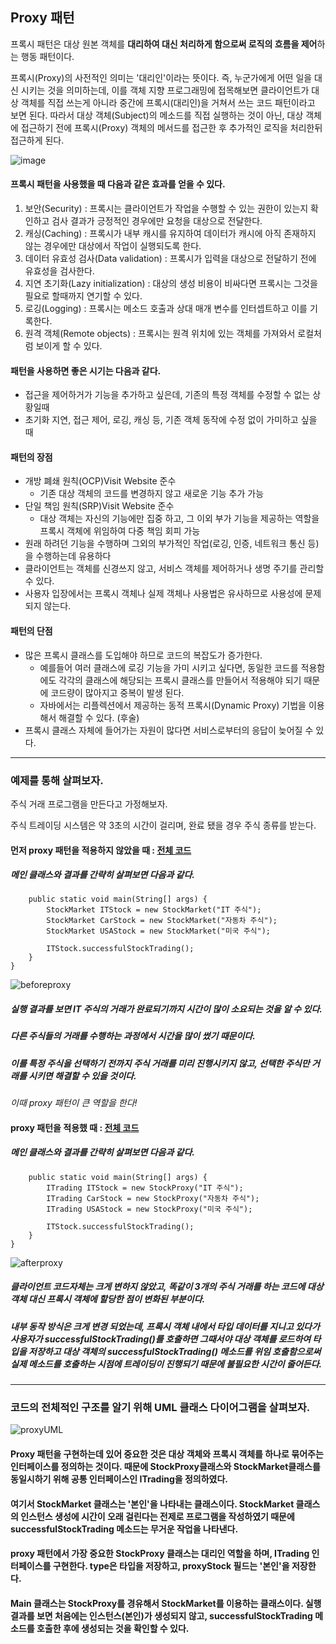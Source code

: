 ## Proxy 패턴
프록시 패턴은 대상 원본 객체를 **대리하여 대신 처리하게 함으로써 로직의 흐름을 제어**하는 행동 패턴이다.


프록시(Proxy)의 사전적인 의미는 '대리인'이라는 뜻이다. 
즉, 누군가에게 어떤 일을 대신 시키는 것을 의미하는데, 이를 객체 지향 프로그래밍에 접목해보면 클라이언트가 대상 객체를 직접 쓰는게 아니라 
중간에 프록시(대리인)을 거쳐서 쓰는 코드 패턴이라고 보면 된다. 
따라서 대상 객체(Subject)의 메소드를 직접 실행하는 것이 아닌, 
대상 객체에 접근하기 전에 프록시(Proxy) 객체의 메서드를 접근한 후 추가적인 로직을 처리한뒤 접근하게 된다.

![image](https://github.com/JZU0/Java-design-patterns/assets/97423172/d09f93d8-6b74-4ba7-b455-ab166487c1e8)



#### 프록시 패턴을 사용했을 때 다음과 같은 효과를 얻을 수 있다.
1. 보안(Security) : 프록시는 클라이언트가 작업을 수행할 수 있는 권한이 있는지 확인하고 검사 결과가 긍정적인 경우에만 요청을 대상으로 전달한다.
2. 캐싱(Caching) : 프록시가 내부 캐시를 유지하여 데이터가 캐시에 아직 존재하지 않는 경우에만 대상에서 작업이 실행되도록 한다.
3. 데이터 유효성 검사(Data validation) : 프록시가 입력을 대상으로 전달하기 전에 유효성을 검사한다.
4. 지연 초기화(Lazy initialization) : 대상의 생성 비용이 비싸다면 프록시는 그것을 필요로 할때까지 연기할 수 있다.
5. 로깅(Logging) : 프록시는 메소드 호출과 상대 매개 변수를 인터셉트하고 이를 기록한다.
6. 원격 객체(Remote objects) : 프록시는 원격 위치에 있는 객체를 가져와서 로컬처럼 보이게 할 수 있다. 


#### 패턴을 사용하면 좋은 시기는 다음과 같다.
- 접근을 제어하거가 기능을 추가하고 싶은데, 기존의 특정 객체를 수정할 수 없는 상황일때
- 초기화 지연, 접근 제어, 로깅, 캐싱 등, 기존 객체 동작에 수정 없이 가미하고 싶을 때  


#### 패턴의 장점
- 개방 폐쇄 원칙(OCP)Visit Website 준수
  - 기존 대상 객체의 코드를 변경하지 않고 새로운 기능 추가 가능
- 단일 책임 원칙(SRP)Visit Website 준수
  - 대상 객체는 자신의 기능에만 집중 하고, 그 이외 부가 기능을 제공하는 역할을 프록시 객체에 위임하여 다중 책임 회피 가능
- 원래 하려던 기능을 수행하며 그외의 부가적인 작업(로깅, 인증, 네트워크 통신 등)을 수행하는데 유용하다
- 클라이언트는 객체를 신경쓰지 않고, 서비스 객체를 제어하거나 생명 주기를 관리할 수 있다.
- 사용자 입장에서는 프록시 객체나 실제 객체나 사용법은 유사하므로 사용성에 문제 되지 않는다.


#### 패턴의 단점
- 많은 프록시 클래스를 도입해야 하므로 코드의 복잡도가 증가한다.
  - 예를들어 여러 클래스에 로깅 기능을 가미 시키고 싶다면, 동일한 코드를 적용함에도 각각의 클래스에 해당되는 프록시 클래스를 만들어서 적용해야 되기 때문에 코드량이 많아지고 중복이 발생 된다.
  - 자바에서는 리플렉션에서 제공하는 동적 프록시(Dynamic Proxy) 기법을 이용해서 해결할 수 있다. (후술)
- 프록시 클래스 자체에 들어가는 자원이 많다면 서비스로부터의 응답이 늦어질 수 있다. 


---


### 예제를 통해 살펴보자.

주식 거래 프로그램을 만든다고 가정해보자.

주식 트레이딩 시스템은 약 3초의 시간이 걸리며, 완료 됐을 경우 주식 종류를 받는다.

#### 먼저 proxy 패턴을 적용하지 않았을 때 : [전체 코드](https://github.com/JZU0/Java-design-patterns/tree/main/Lee-Juhyun/beforeProxy) 
##### 메인 클래스와 결과를 간략히 살펴보면 다음과 같다.
```public class Main {
	public static void main(String[] args) {
		StockMarket ITStock = new StockMarket("IT 주식");
		StockMarket CarStock = new StockMarket("자동차 주식");
		StockMarket USAStock = new StockMarket("미국 주식");
		
		ITStock.successfulStockTrading();	
	}
}
```

![beforeproxy](https://github.com/JZU0/Java-design-patterns/assets/97423172/cc50b10e-0650-4992-934f-a124d22ea248)

##### 실행 결과를 보면 IT 주식의 거래가 완료되기까지 시간이 많이 소요되는 것을 알 수 있다. 
##### 다른 주식들의 거래를 수행하는 과정에서 시간을 많이 썼기 때문이다. 
##### 이를 특정 주식을 선택하기 전까지 주식 거래를 미리 진행시키지 않고, 선택한 주식만 거래를 시키면 해결할 수 있을 것이다.

*이때 proxy 패턴이 큰 역할을 한다!*

#### proxy 패턴을 적용했 때 : [전체 코드](https://github.com/JZU0/Java-design-patterns/tree/main/Lee-Juhyun/afterProxy) 
##### 메인 클래스와 결과를 간략히 살펴보면 다음과 같다.
```public class Main {
	public static void main(String[] args) {
		ITrading ITStock = new StockProxy("IT 주식");
		ITrading CarStock = new StockProxy("자동차 주식");
		ITrading USAStock = new StockProxy("미국 주식");
		
		ITStock.successfulStockTrading();
	}
}
```

![afterproxy](https://github.com/JZU0/Java-design-patterns/assets/97423172/017ead6c-4e1e-42d5-9402-2dc12f02dd78)


##### 클라이언트 코드자체는 크게 변하지 않았고, 똑같이 3개의 주식 거래를 하는 코드에 대상 객체 대신 프록시 객체에 할당한 점이 변화된 부분이다.  
##### 내부 동작 방식은 크게 변경 되었는데, 프록시 객체 내에서 타입 데이터를 지니고 있다가 사용자가 successfulStockTrading()를 호출하면 그때서야 대상 객체를 로드하여 타입을 저장하고 대상 객체의 successfulStockTrading() 메소드를 위임 호출함으로써 실제 메소드를 호출하는 시점에 트레이딩이 진행되기 때문에 불필요한 시간이 줄어든다.

---

### 코드의 전체적인 구조를 알기 위해 UML 클래스 다이어그램을 살펴보자.


![proxyUML](https://github.com/JZU0/Java-design-patterns/assets/97423172/00998f47-6c57-4859-9021-6d2e3b0bb39d)

#### Proxy 패턴을 구현하는데 있어 중요한 것은 대상 객체와 프록시 객체를 하나로 묶어주는 인터페이스를 정의하는 것이다. 때문에 StockProxy클래스와 StockMarket클래스를 동일시하기 위해 공통 인터페이스인 ITrading을 정의하였다.
#### 여기서 StockMarket 클래스는 '본인'을 나타내는 클래스이다. StockMarket 클래스의 인스턴스 생성에 시간이 오래 걸린다는 전제로 프로그램을 작성하였기 때문에 successfulStockTrading 메소드는 무거운 작업을 나타낸다. 
#### proxy 패턴에서 가장 중요한 StockProxy 클래스는 대리인 역할을 하며, ITrading 인터페이스를 구현한다. type은 타입을 저장하고, proxyStock 필드는 '본인'을 저장한다.
#### Main 클래스는 StockProxy를 경유해서 StockMarket를 이용하는 클래스이다. 실행 결과를 보면 처음에는 인스턴스(본인)가 생성되지 않고, successfulStockTrading 메소드를 호출한 후에 생성되는 것을 확인할 수 있다. 








 
